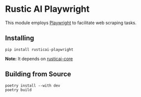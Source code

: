 # Rustic AI Playwright

This module employs [Playwright](https://playwright.dev/python/docs/intro) to facilitate web scraping tasks.

## Installing

```shell
pip install rusticai-playwright
```
**Note:** It depends on [rusticai-core](https://pypi.org/project/rusticai-core/)

## Building from Source

```shell
poetry install --with dev
poetry build
```
